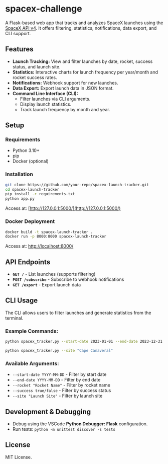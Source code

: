 # spacex-challenge

A Flask-based web app that tracks and analyzes SpaceX launches using the [SpaceX API v4](https://api.spacexdata.com/v4). It offers filtering, statistics, notifications, data export, and CLI support.

## Features

- **Launch Tracking:** View and filter launches by date, rocket, success status, and launch site.
- **Statistics:** Interactive charts for launch frequency per year/month and rocket success rates.
- **Notifications:** Webhook support for new launches.
- **Data Export:** Export launch data in JSON format.
- **Command Line Interface (CLI):**
  - Filter launches via CLI arguments.
  - Display launch statistics.
  - Track launch frequency by month and year.

## Setup

### Requirements

- Python 3.10+
- pip
- Docker (optional)

### Installation

```sh
git clone https://github.com/your-repo/spacex-launch-tracker.git
cd spacex-launch-tracker
pip install -r requirements.txt
python app.py
```

Access at: [http://127.0.0.1:5000/](http://127.0.0.1:5000/)

### Docker Deployment

```sh
docker build -t spacex-launch-tracker .
docker run -p 8000:8000 spacex-launch-tracker
```

Access at: [http://localhost:8000/](http://localhost:8000/)

## API Endpoints

- **`GET /`** - List launches (supports filtering)
- **`POST /subscribe`** - Subscribe to webhook notifications
- **`GET /export`** - Export launch data

## CLI Usage

The CLI allows users to filter launches and generate statistics from the terminal.

### Example Commands:

```sh
python spacex_tracker.py --start-date 2023-01-01 --end-date 2023-12-31 --rocket "Falcon 9"
```

```sh
python spacex_tracker.py --site "Cape Canaveral"
```

### Available Arguments:

- `--start-date YYYY-MM-DD` - Filter by start date
- `--end-date YYYY-MM-DD` - Filter by end date
- `--rocket "Rocket Name"` - Filter by rocket name
- `--success true/false` - Filter by success status
- `--site "Launch Site"` - Filter by launch site

## Development & Debugging

- Debug using the VSCode **Python Debugger: Flask** configuration.
- Run tests: `python -m unittest discover -s tests`

## License

MIT License.

